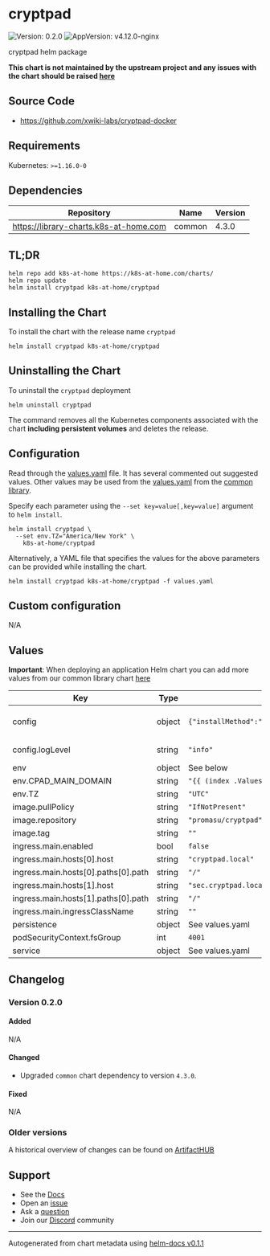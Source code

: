 # cryptpad

![Version: 0.2.0](https://img.shields.io/badge/Version-0.2.0-informational?style=flat-square) ![AppVersion: v4.12.0-nginx](https://img.shields.io/badge/AppVersion-v4.12.0--nginx-informational?style=flat-square)

cryptpad helm package

**This chart is not maintained by the upstream project and any issues with the chart should be raised [here](https://github.com/k8s-at-home/charts/issues/new/choose)**

## Source Code

* <https://github.com/xwiki-labs/cryptpad-docker>

## Requirements

Kubernetes: `>=1.16.0-0`

## Dependencies

| Repository | Name | Version |
|------------|------|---------|
| https://library-charts.k8s-at-home.com | common | 4.3.0 |

## TL;DR

```console
helm repo add k8s-at-home https://k8s-at-home.com/charts/
helm repo update
helm install cryptpad k8s-at-home/cryptpad
```

## Installing the Chart

To install the chart with the release name `cryptpad`

```console
helm install cryptpad k8s-at-home/cryptpad
```

## Uninstalling the Chart

To uninstall the `cryptpad` deployment

```console
helm uninstall cryptpad
```

The command removes all the Kubernetes components associated with the chart **including persistent volumes** and deletes the release.

## Configuration

Read through the [values.yaml](./values.yaml) file. It has several commented out suggested values.
Other values may be used from the [values.yaml](https://github.com/k8s-at-home/library-charts/tree/main/charts/stable/common/values.yaml) from the [common library](https://github.com/k8s-at-home/library-charts/tree/main/charts/stable/common).

Specify each parameter using the `--set key=value[,key=value]` argument to `helm install`.

```console
helm install cryptpad \
  --set env.TZ="America/New York" \
    k8s-at-home/cryptpad
```

Alternatively, a YAML file that specifies the values for the above parameters can be provided while installing the chart.

```console
helm install cryptpad k8s-at-home/cryptpad -f values.yaml
```

## Custom configuration

N/A

## Values

**Important**: When deploying an application Helm chart you can add more values from our common library chart [here](https://github.com/k8s-at-home/library-charts/tree/main/charts/stable/common)

| Key | Type | Default | Description |
|-----|------|---------|-------------|
| config | object | `{"installMethod":"helm","logFeedback":false,"logLevel":"info","logToStdout":true,"verbose":false}` |  See: https://github.com/xwiki-labs/cryptpad/blob/main/config/config.example.js httpUnsafeOrigin and httpSafeOrigin are automatically derived from the first and second host defined in the main ingress, respectively. |
| config.logLevel | string | `"info"` |     - "[cryptpad-user1@my.awesome.website/YZgXQxKR0Rcb6r6CmxHPdAGLVludrAF2lEnkbx1vVOo=]" |
| env | object | See below | environment variables. See more environment variables in the [cryptpad documentation](https://cryptpad.org/docs). |
| env.CPAD_MAIN_DOMAIN | string | `"{{ (index .Values.ingress.main.hosts 0).host }}"` |  respectively. These env vars are used in the internal nginx. |
| env.TZ | string | `"UTC"` | Set the container timezone |
| image.pullPolicy | string | `"IfNotPresent"` | image pull policy |
| image.repository | string | `"promasu/cryptpad"` | image repository |
| image.tag | string | `""` | image tag (overrides appVersion) |
| ingress.main.enabled | bool | `false` |  |
| ingress.main.hosts[0].host | string | `"cryptpad.local"` |  |
| ingress.main.hosts[0].paths[0].path | string | `"/"` |  |
| ingress.main.hosts[1].host | string | `"sec.cryptpad.local"` |  |
| ingress.main.hosts[1].paths[0].path | string | `"/"` |  |
| ingress.main.ingressClassName | string | `""` |  |
| persistence | object | See values.yaml | Configure persistence settings for the chart under this key. |
| podSecurityContext.fsGroup | int | `4001` |  |
| service | object | See values.yaml | Configures service settings for the chart. |

## Changelog

### Version 0.2.0

#### Added

N/A

#### Changed

* Upgraded `common` chart dependency to version `4.3.0`.

#### Fixed

N/A

### Older versions

A historical overview of changes can be found on [ArtifactHUB](https://artifacthub.io/packages/helm/k8s-at-home/cryptpad?modal=changelog)

## Support

- See the [Docs](https://docs.k8s-at-home.com/our-helm-charts/getting-started/)
- Open an [issue](https://github.com/k8s-at-home/charts/issues/new/choose)
- Ask a [question](https://github.com/k8s-at-home/organization/discussions)
- Join our [Discord](https://discord.gg/sTMX7Vh) community

----------------------------------------------
Autogenerated from chart metadata using [helm-docs v0.1.1](https://github.com/k8s-at-home/helm-docs/releases/v0.1.1)

